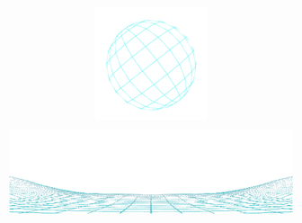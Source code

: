 <p  align="center"><img width="200" src="https://raw.githubusercontent.com/gabokatta/gabokatta/main/globe.gif"/></a></p>
<p align="center"><img width="700" height="150" src="https://raw.githubusercontent.com/gabokatta/gabokatta/main/frame.gif"/></a></p>

